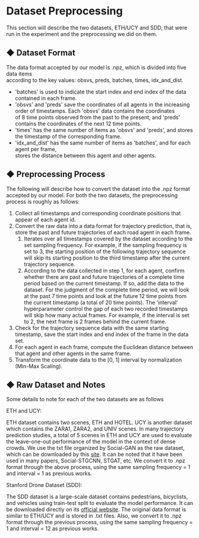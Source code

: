 # Dataset Preprocessing

This section will describe the two datasets, ETH/UCY and SDD, that were run in the experiment and the preprocessing we did on them.


## ◆ Dataset Format

The data format accepted by our model is .npz, which is divided into five data items <br>
according to the key values: obsvs, preds, batches, times, idx_and_dist.

<ul>
<li>
'batches' is used to indicate the start index and end index of the data contained in each frame.
</li>
<li>
'obsvs' and 'preds' save the coordinates of all agents in the increasing order of timestamps. Each 'obsvs' data contains the coordinates <br>
of 8 time points observed from the past to the present, and 'preds' contains the coordinates of the next 12 time points.
</li>
<li>
'times' has the same number of items as 'obsvs' and 'preds', and stores the timestamp of the corresponding frame.
</li>
<li>
'idx_and_dist' has the same number of items as 'batches', and for each agent per frame, <br>
stores the distance between this agent and other agents.
</li>
</ul>



## ◆ Preprocessing Process

The following will describe how to convert the dataset into the .npz format accepted by our model. For both the two datasets, the preprocessing process is roughly as follows:
1. Collect all timestamps and corresponding coordinate positions that appear of each agent id.
2. Convert the raw data into a data format for trajectory prediction, that is, store the past and future trajectories of each road agent in each frame.
    1. Iterates over all timestamps covered by the dataset according to the set sampling frequency. For example, if the sampling frequency is set to 3, the starting position of the following trajectory sequence will skip its starting position to the third timestamp after the current trajectory sequence.
    2. According to the data collected in step 1, for each agent, confirm whether there are past and future trajectories of a complete time period based on the current timestamp. If so, add the data to the dataset. For the judgment of the complete time period, we will look at the past 7 time points and look at the future 12 time points from the current timestamp (a total of 20 time points). The 'interval' hyperparameter control the gap of each two recorded timestamps will skip how many actual frames. For example, if the interval is set to 2, the next frame is 2 frames behind the current frame.
3. Check for the trajectory sequence data with the same starting timestamp, save the start index and end index of the frame in the data set.
4. For each agent in each frame, compute the Euclidean distance between that agent and other agents in the same frame.
5. Transform the coordinate data to the [0, 1] interval by normalization (Min-Max Scaling).




## ◆ Raw Dataset and Notes

Some details to note for each of the two datasets are as follows


ETH and UCY:

ETH dataset contains two scenes, ETH and HOTEL. UCY is another dataset which contains the ZARA1, ZARA2, and UNIV scenes. In many trajectory prediction studies, a total of 5 scenes in ETH and UCY are used to evaluate the leave-one-out performance of the model in the context of dense crowds. We use the txt file organized by Social-GAN as the raw dataset, which can be downloaded by this [site](https://www.dropbox.com/s/8n02xqv3l9q18r1/datasets.zip?dl=0&file_subpath=%2Fdatasets). It can be noted that it have been used in many papers, Social-STGCNN, STGAT, etc. We convert it to .npz format through the above process, using the same sampling frequency = 1 and interval = 1 as previous works.


Stanford Drone Dataset (SDD):

The SDD dataset is a large-scale dataset contains pedestrians, bicyclists, and vehicles using train-test split to evaluate the model performance. It can be downloaded directly on its [official website](https://cvgl.stanford.edu/projects/uav_data/). The original data format is similar to ETH/UCY and is stored in .txt files. Also, we convert it to .npz format through the previous process, using the same sampling frequency = 1 and interval = 12 as previous works.

